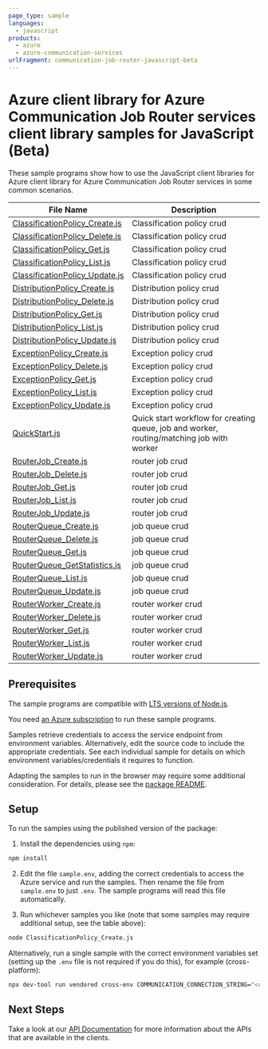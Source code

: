```yaml
---
page_type: sample
languages:
  - javascript
products:
  - azure
  - azure-communication-services
urlFragment: communication-job-router-javascript-beta
---
```


# Azure client library for Azure Communication Job Router services client library samples for JavaScript (Beta)

These sample programs show how to use the JavaScript client libraries for Azure client library for Azure Communication Job Router services in some common scenarios.

| **File Name**                                                 | **Description**                                                                           |
| ------------------------------------------------------------- | ----------------------------------------------------------------------------------------- |
| [ClassificationPolicy_Create.js][classificationpolicy_create] | Classification policy crud                                                                |
| [ClassificationPolicy_Delete.js][classificationpolicy_delete] | Classification policy crud                                                                |
| [ClassificationPolicy_Get.js][classificationpolicy_get]       | Classification policy crud                                                                |
| [ClassificationPolicy_List.js][classificationpolicy_list]     | Classification policy crud                                                                |
| [ClassificationPolicy_Update.js][classificationpolicy_update] | Classification policy crud                                                                |
| [DistributionPolicy_Create.js][distributionpolicy_create]     | Distribution policy crud                                                                  |
| [DistributionPolicy_Delete.js][distributionpolicy_delete]     | Distribution policy crud                                                                  |
| [DistributionPolicy_Get.js][distributionpolicy_get]           | Distribution policy crud                                                                  |
| [DistributionPolicy_List.js][distributionpolicy_list]         | Distribution policy crud                                                                  |
| [DistributionPolicy_Update.js][distributionpolicy_update]     | Distribution policy crud                                                                  |
| [ExceptionPolicy_Create.js][exceptionpolicy_create]           | Exception policy crud                                                                     |
| [ExceptionPolicy_Delete.js][exceptionpolicy_delete]           | Exception policy crud                                                                     |
| [ExceptionPolicy_Get.js][exceptionpolicy_get]                 | Exception policy crud                                                                     |
| [ExceptionPolicy_List.js][exceptionpolicy_list]               | Exception policy crud                                                                     |
| [ExceptionPolicy_Update.js][exceptionpolicy_update]           | Exception policy crud                                                                     |
| [QuickStart.js][quickstart]                                   | Quick start workflow for creating queue, job and worker, routing/matching job with worker |
| [RouterJob_Create.js][routerjob_create]                       | router job crud                                                                           |
| [RouterJob_Delete.js][routerjob_delete]                       | router job crud                                                                           |
| [RouterJob_Get.js][routerjob_get]                             | router job crud                                                                           |
| [RouterJob_List.js][routerjob_list]                           | router job crud                                                                           |
| [RouterJob_Update.js][routerjob_update]                       | router job crud                                                                           |
| [RouterQueue_Create.js][routerqueue_create]                   | job queue crud                                                                            |
| [RouterQueue_Delete.js][routerqueue_delete]                   | job queue crud                                                                            |
| [RouterQueue_Get.js][routerqueue_get]                         | job queue crud                                                                            |
| [RouterQueue_GetStatistics.js][routerqueue_getstatistics]     | job queue crud                                                                            |
| [RouterQueue_List.js][routerqueue_list]                       | job queue crud                                                                            |
| [RouterQueue_Update.js][routerqueue_update]                   | job queue crud                                                                            |
| [RouterWorker_Create.js][routerworker_create]                 | router worker crud                                                                        |
| [RouterWorker_Delete.js][routerworker_delete]                 | router worker crud                                                                        |
| [RouterWorker_Get.js][routerworker_get]                       | router worker crud                                                                        |
| [RouterWorker_List.js][routerworker_list]                     | router worker crud                                                                        |
| [RouterWorker_Update.js][routerworker_update]                 | router worker crud                                                                        |

## Prerequisites

The sample programs are compatible with [LTS versions of Node.js](https://github.com/nodejs/release#release-schedule).

You need [an Azure subscription][freesub] to run these sample programs.

Samples retrieve credentials to access the service endpoint from environment variables. Alternatively, edit the source code to include the appropriate credentials. See each individual sample for details on which environment variables/credentials it requires to function.

Adapting the samples to run in the browser may require some additional consideration. For details, please see the [package README][package].

## Setup

To run the samples using the published version of the package:

1. Install the dependencies using `npm`:

```bash
npm install
```

2. Edit the file `sample.env`, adding the correct credentials to access the Azure service and run the samples. Then rename the file from `sample.env` to just `.env`. The sample programs will read this file automatically.

3. Run whichever samples you like (note that some samples may require additional setup, see the table above):

```bash
node ClassificationPolicy_Create.js
```

Alternatively, run a single sample with the correct environment variables set (setting up the `.env` file is not required if you do this), for example (cross-platform):

```bash
npx dev-tool run vendored cross-env COMMUNICATION_CONNECTION_STRING="<communication connection string>" node ClassificationPolicy_Create.js
```

## Next Steps

Take a look at our [API Documentation][apiref] for more information about the APIs that are available in the clients.

[classificationpolicy_create]: https://github.com/Azure/azure-sdk-for-js/blob/main/sdk/communication/communication-job-router-rest/samples/v1-beta/javascript/ClassificationPolicy_Create.js
[classificationpolicy_delete]: https://github.com/Azure/azure-sdk-for-js/blob/main/sdk/communication/communication-job-router-rest/samples/v1-beta/javascript/ClassificationPolicy_Delete.js
[classificationpolicy_get]: https://github.com/Azure/azure-sdk-for-js/blob/main/sdk/communication/communication-job-router-rest/samples/v1-beta/javascript/ClassificationPolicy_Get.js
[classificationpolicy_list]: https://github.com/Azure/azure-sdk-for-js/blob/main/sdk/communication/communication-job-router-rest/samples/v1-beta/javascript/ClassificationPolicy_List.js
[classificationpolicy_update]: https://github.com/Azure/azure-sdk-for-js/blob/main/sdk/communication/communication-job-router-rest/samples/v1-beta/javascript/ClassificationPolicy_Update.js
[distributionpolicy_create]: https://github.com/Azure/azure-sdk-for-js/blob/main/sdk/communication/communication-job-router-rest/samples/v1-beta/javascript/DistributionPolicy_Create.js
[distributionpolicy_delete]: https://github.com/Azure/azure-sdk-for-js/blob/main/sdk/communication/communication-job-router-rest/samples/v1-beta/javascript/DistributionPolicy_Delete.js
[distributionpolicy_get]: https://github.com/Azure/azure-sdk-for-js/blob/main/sdk/communication/communication-job-router-rest/samples/v1-beta/javascript/DistributionPolicy_Get.js
[distributionpolicy_list]: https://github.com/Azure/azure-sdk-for-js/blob/main/sdk/communication/communication-job-router-rest/samples/v1-beta/javascript/DistributionPolicy_List.js
[distributionpolicy_update]: https://github.com/Azure/azure-sdk-for-js/blob/main/sdk/communication/communication-job-router-rest/samples/v1-beta/javascript/DistributionPolicy_Update.js
[exceptionpolicy_create]: https://github.com/Azure/azure-sdk-for-js/blob/main/sdk/communication/communication-job-router-rest/samples/v1-beta/javascript/ExceptionPolicy_Create.js
[exceptionpolicy_delete]: https://github.com/Azure/azure-sdk-for-js/blob/main/sdk/communication/communication-job-router-rest/samples/v1-beta/javascript/ExceptionPolicy_Delete.js
[exceptionpolicy_get]: https://github.com/Azure/azure-sdk-for-js/blob/main/sdk/communication/communication-job-router-rest/samples/v1-beta/javascript/ExceptionPolicy_Get.js
[exceptionpolicy_list]: https://github.com/Azure/azure-sdk-for-js/blob/main/sdk/communication/communication-job-router-rest/samples/v1-beta/javascript/ExceptionPolicy_List.js
[exceptionpolicy_update]: https://github.com/Azure/azure-sdk-for-js/blob/main/sdk/communication/communication-job-router-rest/samples/v1-beta/javascript/ExceptionPolicy_Update.js
[quickstart]: https://github.com/Azure/azure-sdk-for-js/blob/main/sdk/communication/communication-job-router-rest/samples/v1-beta/javascript/QuickStart.js
[routerjob_create]: https://github.com/Azure/azure-sdk-for-js/blob/main/sdk/communication/communication-job-router-rest/samples/v1-beta/javascript/RouterJob_Create.js
[routerjob_delete]: https://github.com/Azure/azure-sdk-for-js/blob/main/sdk/communication/communication-job-router-rest/samples/v1-beta/javascript/RouterJob_Delete.js
[routerjob_get]: https://github.com/Azure/azure-sdk-for-js/blob/main/sdk/communication/communication-job-router-rest/samples/v1-beta/javascript/RouterJob_Get.js
[routerjob_list]: https://github.com/Azure/azure-sdk-for-js/blob/main/sdk/communication/communication-job-router-rest/samples/v1-beta/javascript/RouterJob_List.js
[routerjob_update]: https://github.com/Azure/azure-sdk-for-js/blob/main/sdk/communication/communication-job-router-rest/samples/v1-beta/javascript/RouterJob_Update.js
[routerqueue_create]: https://github.com/Azure/azure-sdk-for-js/blob/main/sdk/communication/communication-job-router-rest/samples/v1-beta/javascript/RouterQueue_Create.js
[routerqueue_delete]: https://github.com/Azure/azure-sdk-for-js/blob/main/sdk/communication/communication-job-router-rest/samples/v1-beta/javascript/RouterQueue_Delete.js
[routerqueue_get]: https://github.com/Azure/azure-sdk-for-js/blob/main/sdk/communication/communication-job-router-rest/samples/v1-beta/javascript/RouterQueue_Get.js
[routerqueue_getstatistics]: https://github.com/Azure/azure-sdk-for-js/blob/main/sdk/communication/communication-job-router-rest/samples/v1-beta/javascript/RouterQueue_GetStatistics.js
[routerqueue_list]: https://github.com/Azure/azure-sdk-for-js/blob/main/sdk/communication/communication-job-router-rest/samples/v1-beta/javascript/RouterQueue_List.js
[routerqueue_update]: https://github.com/Azure/azure-sdk-for-js/blob/main/sdk/communication/communication-job-router-rest/samples/v1-beta/javascript/RouterQueue_Update.js
[routerworker_create]: https://github.com/Azure/azure-sdk-for-js/blob/main/sdk/communication/communication-job-router-rest/samples/v1-beta/javascript/RouterWorker_Create.js
[routerworker_delete]: https://github.com/Azure/azure-sdk-for-js/blob/main/sdk/communication/communication-job-router-rest/samples/v1-beta/javascript/RouterWorker_Delete.js
[routerworker_get]: https://github.com/Azure/azure-sdk-for-js/blob/main/sdk/communication/communication-job-router-rest/samples/v1-beta/javascript/RouterWorker_Get.js
[routerworker_list]: https://github.com/Azure/azure-sdk-for-js/blob/main/sdk/communication/communication-job-router-rest/samples/v1-beta/javascript/RouterWorker_List.js
[routerworker_update]: https://github.com/Azure/azure-sdk-for-js/blob/main/sdk/communication/communication-job-router-rest/samples/v1-beta/javascript/RouterWorker_Update.js
[apiref]: https://learn.microsoft.com/javascript/api/@azure/communication-job-router
[freesub]: https://azure.microsoft.com/free/
[package]: https://github.com/Azure/azure-sdk-for-js/tree/main/sdk/communication/communication-job-router-rest/README.md
